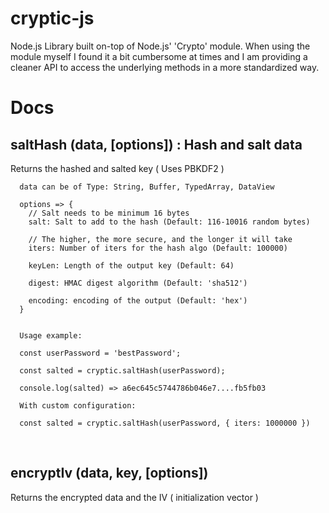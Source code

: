 # cryptic-js
Node.js Library built on-top of Node.js' 'Crypto' module. When using the module myself I found it a bit cumbersome at times and I am providing a cleaner API to access the underlying methods in a more standardized way.


# Docs

## saltHash (data, [options]) : Hash and salt data

Returns the hashed and salted key ( Uses PBKDF2 )
```
  data can be of Type: String, Buffer, TypedArray, DataView

  options => {
    // Salt needs to be minimum 16 bytes
    salt: Salt to add to the hash (Default: 116-10016 random bytes)

    // The higher, the more secure, and the longer it will take
    iters: Number of iters for the hash algo (Default: 100000)

    keyLen: Length of the output key (Default: 64)

    digest: HMAC digest algorithm (Default: 'sha512')

    encoding: encoding of the output (Default: 'hex')
  }


  Usage example:

  const userPassword = 'bestPassword';

  const salted = cryptic.saltHash(userPassword);

  console.log(salted) => a6ec645c5744786b046e7....fb5fb03

  With custom configuration:

  const salted = cryptic.saltHash(userPassword, { iters: 1000000 })

```

<br>

## encryptIv (data, key, [options])

Returns the encrypted data and the IV ( initialization vector )